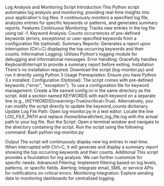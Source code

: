 Log Analysis and Monitoring Script 
Introduction
This Python script automates log analysis and monitoring, providing real-time insights into your application's log files. It continuously monitors a specified log file, analyzes entries for specific keywords or patterns, and generates summary reports.
Features
Continuous Monitoring: Tracks new entries in the log file using tail -f.
Keyword Analysis: Counts occurrences of pre-defined keywords (errors, exceptions) or user-specified keywords from a configuration file (optional).
Summary Reports: Generates a report upon interruption (Ctrl+C) displaying the top occurring keywords and their counts.
Informative Logging: Utilizes Python's logging module for debugging and informational messages.
Error Handling: Gracefully handles KeyboardInterrupt to provide a summary report before exiting.
Installation
There's no installation required. Download the script (log-monitor.py) and run it directly using Python 3
Usage
Prerequisites:
Ensure you have Python 3.x installed.
Configuration (Optional):
The script comes with pre-defined keywords ("error", "exception"). To use a configuration file for keyword management:
Create a file named config.ini in the same directory as the script.
Add a section named KEYWORDS with each keyword on a separate line (e.g., [KEYWORDS]\nwarning=True\ncritical=True).
Alternatively, you can modify the script directly to update the keyword_counts dictionary.
Update Log File Path:
Open log-monitor.py in a text editor.
Locate the line LOG_FILE_PATH and replace /home/bharath/test_log_file.log with the actual path to your log file.
Run the Script:
Open a terminal window and navigate to the directory containing the script.
Run the script using the following command:
Bash
python log-monitor.py


Output
The script will continuously display new log entries in real-time.
When interrupted with Ctrl+C, it will generate and display a summary report showing the top occurring keywords and their counts.
Additional 
This script provides a foundation for log analysis. We can further customize for specific needs:
Advanced Filtering: Implement filtering based on log levels, patterns, or specific fields.
Alerting: Integrate email, SMS, or service APIs for notifications on critical errors.
Monitoring Integration: Explore sending data to monitoring dashboards for centralized logging.

